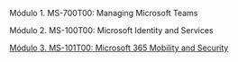 Módulo 1. MS-700T00: Managing Microsoft Teams

Módulo 2. MS-100T00: Microsoft Identity and Services

[Módulo 3. MS-101T00: Microsoft 365 Mobility and Security](./101)